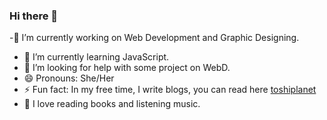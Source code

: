 ### Hi there 👋
-🔭 I’m currently working on Web Development and Graphic Designing.
- 🌱 I’m currently learning JavaScript.
- 🤔 I’m looking for help with some project on WebD.
- 😄 Pronouns: She/Her
- ⚡ Fun fact: In my free time, I write blogs, you can read here [toshiplanet](https://toshiplanet.blogspot.com/?fbclid=PAAaYDTBREz_MQOPS27lI5SAPWCqZWcDGFCb79RSCEAdRJUG5np4aSAmHVHhM&m=1) 
- 👯 I love reading books and listening music.

<!--
**ToshikaRaikwar/ToshikaRaikwar** is a ✨ _special_ ✨ repository because its `README.md` (this file) appears on your GitHub profile.

Here are some ideas to get you started:

- 🔭 I’m currently working on ...
- 🌱 I’m currently learning ...
- 👯 I’m looking to collaborate on ...
- 🤔 I’m looking for help with ...
- 💬 Ask me about ...
- 📫 How to reach me: ...
- 😄 Pronouns: ...
- ⚡ Fun fact: ...
-->
